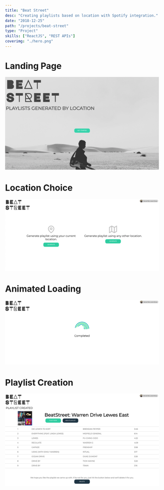```yaml
---
title: "Beat Street"
desc: "Creating playlists based on location with Spotify integration."
date: "2018-12-25"
path: "/projects/beat-street"
type: "Project"
skills: ["ReactJS", "REST APIs"]
coverimg: "./hero.png"
---
```


<div class="row pad-10-b">
    <div class="col-xs-12 col-md-2">
         <h1 class="margin-0">Landing Page</h1>
    </div>
    <div class="col-xs-12 col-md-10">
        <img src="./landing-beat.png"/>
    </div>
</div>
<div class="row pad-10-b">
    <div class="col-xs-12 col-md-2">
         <h1 class="margin-0">Location Choice</h1>
    </div>
    <div class="col-xs-12 col-md-10">
        <img src="./choice-beat.png"/>
    </div>
</div>
<div class="row pad-10-b">
    <div class="col-xs-12 col-md-2">
         <h1 class="margin-0">Animated Loading</h1>
    </div>
    <div class="col-xs-12 col-md-10">
        <img src="./loading-beat.png"/>
    </div>
</div>
<div class="row pad-10-b">
    <div class="col-xs-12 col-md-2">
         <h1 class="margin-0">Playlist Creation</h1>
    </div>
    <div class="col-xs-12 col-md-10">
        <img src="./complete-beat.png"/>
    </div>
</div>